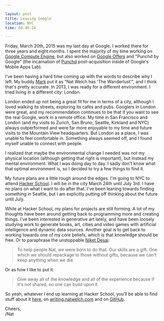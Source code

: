 ```yaml
---

layout: post
title: Leaving Google
location: NYC
time: 04:46:24

---
```


Friday, March 20th, 2015 was my last day at Google. I worked there for three years and eight months. I spent the majority of my time working on [Google Compute Engine](http://techcrunch.com/2012/06/28/google-compute-engine/), but also worked on [Google Offers](https://en.wikipedia.org/wiki/Google_Offers) and "Punchd by Google" (the incarnation of [Punchd](http://getpunchd.com) post-acquisition inside of Google's Mobile Apps Lab).

I've been having a hard time coming up with the words to describe why I left. My buddy [Mark](http://markgius.com/) put it as "Nat Welch has 'The Wanderlust'", and I think that's pretty accurate. In 2013, I was ready for a different environment. I tried living in a different city: London.

London ended up not being a great fit for me in terms of a city, although I loved walking its streets, exploring its cafés and pubs. Googlers in London were great, and my recommendation continues to be that if you want to see the real Google, work in a remote office. My time in San Francisco and London (and my visits to Zurich, San Bruno, Seattle, Kirkland and NYC) always outperformed and were far more enjoyable to my time and future visits to the Mountain View headquarters. But London as a place, I was unable to feel comfortable in. Something always seemed off, and I found myself unable to connect with people.

I realized that maybe the environmental change I needed was not my physical location (although getting that right is important), but instead my mental environment. What I was doing day to day. I sadly don't know what that optimal environment is, so I decided to try a few things to find it.

My future plans are a little rough around the edges. I'm going to NYC to attend [Hacker School](http://hackerschool.com). I will be in the city March 24th until July 3rd. I have no plans on what I want to do after that. I've been leaning towards finding something in Seattle, but I am explicitly putting off thinking about the future until July.

While at Hacker School, my plans for projects are still forming. A lot of my thoughts have been around getting back to programming more and creating things. I've been interested in generative art lately, and have been loosely studying work to generate books, art, cities and video games with artificial intelligence and dynamic data sources. Another goal is to get back to working towards one of my core beliefs, which is that knowledge should be free. Or to paraphrase the unstoppable [Niket Desai](http://niket.com/):

 > To help people Nat, we were born to do that. Our skills are a gift. One which we should repackage to those without gifts, because we can't keep anything when we die.

Or as how I like to put it: 

 > Give away all of the knowledge and all of the experience because if it's not shared, no one can build upon it.

So yeah, whatever I end up learning at Hacker School, you'll be able to find stuff about it [here](http://pseudoweb.net/archives), on [writing.natwelch.com](http://writing.natwelch.com) and on [GitHub](http://github.com/icco).

Cheers,  
/Nat
